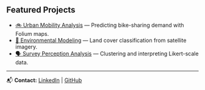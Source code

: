 

## Featured Projects
- [🚲 Urban Mobility Analysis](urban-mobility.md) — Predicting bike-sharing demand with Folium maps.
- [🌱 Environmental Modeling](environmental-modeling.md) — Land cover classification from satellite imagery.
- [🗣 Survey Perception Analysis](survey-analysis.md) — Clustering and interpreting Likert-scale data.

---
📬 **Contact:** [LinkedIn](https://www.linkedin.com/in/godslove-ahortor-5b9b88296) | [GitHub](https://github.com/gekahortor)

